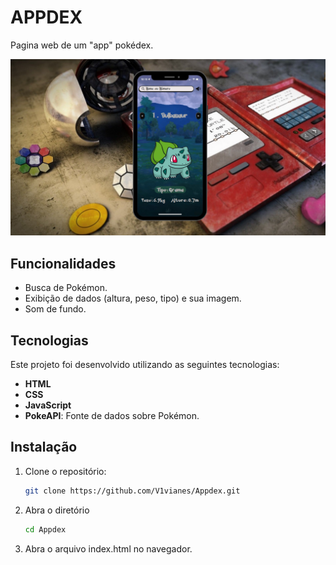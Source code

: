 # APPDEX
Pagina web de um "app" pokédex.

![Appdex](./images/APPDEX.png)

## Funcionalidades

- Busca de Pokémon.
- Exibição de dados (altura, peso, tipo) e sua imagem.
- Som de fundo.

## Tecnologias

Este projeto foi desenvolvido utilizando as seguintes tecnologias:

- **HTML**
- **CSS**
- **JavaScript**
- **PokeAPI**: Fonte de dados sobre Pokémon.

## Instalação

1. Clone o repositório:
   ```bash
   git clone https://github.com/V1vianes/Appdex.git

2. Abra o diretório
   ```bash
   cd Appdex

3. Abra o arquivo index.html no navegador.

